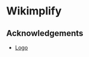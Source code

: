 # Wikimplify

## Acknowledgements

- [Logo](https://publicdomainvectors.org/en/free-clipart/White-cat-vector-graphics/6801.html)